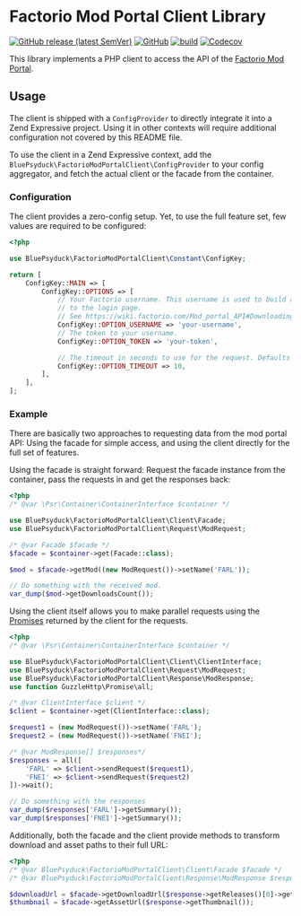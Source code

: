 # Factorio Mod Portal Client Library

[![GitHub release (latest SemVer)](https://img.shields.io/github/v/release/BluePsyduck/factorio-mod-portal-client)](https://github.com/BluePsyduck/factorio-mod-portal-client/releases)
[![GitHub](https://img.shields.io/github/license/BluePsyduck/factorio-mod-portal-client)](LICENSE.md)
[![build](https://img.shields.io/github/workflow/status/BluePsyduck/factorio-mod-portal-client/CI?logo=github)](https://github.com/BluePsyduck/factorio-mod-portal-client/actions)
[![Codecov](https://img.shields.io/codecov/c/gh/BluePsyduck/factorio-mod-portal-client?logo=codecov)](https://codecov.io/gh/BluePsyduck/factorio-mod-portal-client)

This library implements a PHP client to access the API of the [Factorio Mod Portal](https://mods.factorio.com/).

## Usage

The client is shipped with a `ConfigProvider` to directly integrate it into a Zend Expressive project. Using it in other
contexts will require additional configuration not covered by this README file.

To use the client in a Zend Expressive context, add the `BluePsyduck\FactorioModPortalClient\ConfigProvider` to your
config aggregator, and fetch the actual client or the facade from the container. 

### Configuration

The client provides a zero-config setup. Yet, to use the full feature set, few values are required to be configured:

```php
<?php

use BluePsyduck\FactorioModPortalClient\Constant\ConfigKey;

return [
    ConfigKey::MAIN => [
        ConfigKey::OPTIONS => [
            // Your Factorio username. This username is used to build a full download link, avoiding getting redirected
            // to the login page. 
            // See https://wiki.factorio.com/Mod_portal_API#Downloading_Mods for further details.
            ConfigKey::OPTION_USERNAME => 'your-username',
            // The token to your username.
            ConfigKey::OPTION_TOKEN => 'your-token',

            // The timeout in seconds to use for the request. Defaults to 10 seconds.
            ConfigKey::OPTION_TIMEOUT => 10,
        ],
    ],
];
```

### Example

There are basically two approaches to requesting data from the mod portal API: Using the facade for simple access,
and using the client directly for the full set of features.

Using the facade is straight forward: Request the facade instance from the container, pass the requests in and get the 
responses back:

```php
<?php
/* @var \Psr\Container\ContainerInterface $container */

use BluePsyduck\FactorioModPortalClient\Client\Facade;
use BluePsyduck\FactorioModPortalClient\Request\ModRequest; 

/* @var Facade $facade */
$facade = $container->get(Facade::class);

$mod = $facade->getMod((new ModRequest())->setName('FARL'));

// Do something with the received mod.
var_dump($mod->getDownloadsCount());
```

Using the client itself allows you to make parallel requests using the [Promises](https://github.com/guzzle/promises)
returned by the client for the requests.

```php
<?php
/* @var \Psr\Container\ContainerInterface $container */

use BluePsyduck\FactorioModPortalClient\Client\ClientInterface;
use BluePsyduck\FactorioModPortalClient\Request\ModRequest; 
use BluePsyduck\FactorioModPortalClient\Response\ModResponse;
use function GuzzleHttp\Promise\all;

/* @var ClientInterface $client */
$client = $container->get(ClientInterface::class);

$request1 = (new ModRequest())->setName('FARL');
$request2 = (new ModRequest())->setName('FNEI');

/* @var ModResponse[] $responses*/
$responses = all([
    'FARL' => $client->sendRequest($request1),
    'FNEI' => $client->sendRequest($request2)
])->wait();

// Do something with the responses
var_dump($responses['FARL']->getSummary());
var_dump($responses['FNEI']->getSummary());
``` 

Additionally, both the facade and the client provide methods to transform download and asset paths to their full URL:
```php
<?php 
/* @var BluePsyduck\FactorioModPortalClient\Client\Facade $facade */
/* @var BluePsyduck\FactorioModPortalClient\Response\ModResponse $response */

$downloadUrl = $facade->getDownloadUrl($response->getReleases()[0]->getDownloadUrl());
$thumbnail = $facade->getAssetUrl($response->getThumbnail());
```

